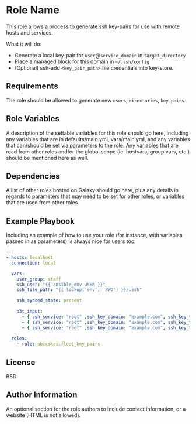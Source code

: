 Role Name
=========

This role allows a process to generate ssh key-pairs for use with remote hosts and services.

What it will do:

* Generate a local key-pair for `user`@`service_domain` in `target_directory`
* Place a managed block for this domain in `~/.ssh/config`
* (Optional) ssh-add `<key_pair_path>` file credentials into key-store.

Requirements
------------

The role should be allowed to generate new `users`, `directories`, `key-pairs`.

Role Variables
--------------

A description of the settable variables for this role should go here, including any variables that are in defaults/main.yml, vars/main.yml, and any variables that can/should be set via parameters to the role. Any variables that are read from other roles and/or the global scope (ie. hostvars, group vars, etc.) should be mentioned here as well.

Dependencies
------------

A list of other roles hosted on Galaxy should go here, plus any details in regards to parameters that may need to be set for other roles, or variables that are used from other roles.

Example Playbook
----------------

Including an example of how to use your role (for instance, with variables passed in as parameters) is always nice for users too:

```yml
---
- hosts: localhost
  connection: local

  vars:
    user_group: staff
    ssh_user: "{{ ansible_env.USER }}"
    ssh_file_path: "{{ lookup('env', 'PWD') }}/.ssh"

    ssh_synced_state: present
    
    p3t_input:
      - { ssh_service: "root" ,ssh_key_domain: "example.com", ssh_key_type: "rsa", ssh_key_bits: 4096, ssh_key_path: "ansible/local", ssh_passphrase: "", state: "{{ ssh_synced_state }}" }
      - { ssh_service: "root" ,ssh_key_domain: "example.com", ssh_key_type: "rsa", ssh_key_bits: 4096, ssh_key_path: "ansible/local/user", ssh_passphrase: "", state: "{{ ssh_synced_state }}" }
      - { ssh_service: "root" ,ssh_key_domain: "example.com", ssh_key_type: "rsa", ssh_key_bits: 4096, ssh_key_path: "ansible/local/service", ssh_passphrase: "", state: "{{ ssh_synced_state }}" }
   
  roles:
    - role: pbicskei.fleet_key_pairs
```

License
-------

BSD

Author Information
------------------

An optional section for the role authors to include contact information, or a website (HTML is not allowed).
